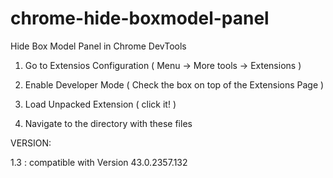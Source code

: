 chrome-hide-boxmodel-panel
==========================

Hide Box Model Panel in Chrome DevTools

1. Go to Extensios Configuration
( Menu -> More tools -> Extensions )

2. Enable Developer Mode
( Check the box on top of the Extensions Page )

3. Load Unpacked Extension
( click it! )

4. Navigate to the directory with these files

VERSION: 

1.3 : compatible with Version 43.0.2357.132
